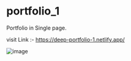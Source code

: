 # portfolio_1
Portfolio in Single page.

visit Link :- https://deep-portfolio-1.netlify.app/

![image](https://github.com/user-attachments/assets/dc9a9141-40d4-4a78-adc7-6d4374c41cc1)

